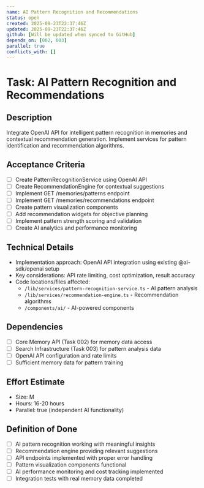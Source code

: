 ```yaml
---
name: AI Pattern Recognition and Recommendations
status: open
created: 2025-09-23T22:37:46Z
updated: 2025-09-23T22:37:46Z
github: [Will be updated when synced to GitHub]
depends_on: [002, 003]
parallel: true
conflicts_with: []
---
```


# Task: AI Pattern Recognition and Recommendations

## Description
Integrate OpenAI API for intelligent pattern recognition in memories and contextual recommendation generation. Implement services for pattern identification and recommendation algorithms.

## Acceptance Criteria
- [ ] Create PatternRecognitionService using OpenAI API
- [ ] Create RecommendationEngine for contextual suggestions
- [ ] Implement GET /memories/patterns endpoint
- [ ] Implement GET /memories/recommendations endpoint
- [ ] Create pattern visualization components
- [ ] Add recommendation widgets for objective planning
- [ ] Implement pattern strength scoring and validation
- [ ] Create AI analytics and performance monitoring

## Technical Details
- Implementation approach: OpenAI API integration using existing @ai-sdk/openai setup
- Key considerations: API rate limiting, cost optimization, result accuracy
- Code locations/files affected:
  - `/lib/services/pattern-recognition-service.ts` - AI pattern analysis
  - `/lib/services/recommendation-engine.ts` - Recommendation algorithms
  - `/components/ai/` - AI-powered components

## Dependencies
- [ ] Core Memory API (Task 002) for memory data access
- [ ] Search Infrastructure (Task 003) for pattern analysis data
- [ ] OpenAI API configuration and rate limits
- [ ] Sufficient memory data for pattern training

## Effort Estimate
- Size: M
- Hours: 16-20 hours
- Parallel: true (independent AI functionality)

## Definition of Done
- [ ] AI pattern recognition working with meaningful insights
- [ ] Recommendation engine providing relevant suggestions
- [ ] API endpoints implemented with proper error handling
- [ ] Pattern visualization components functional
- [ ] AI performance monitoring and cost tracking implemented
- [ ] Integration tests with real memory data completed